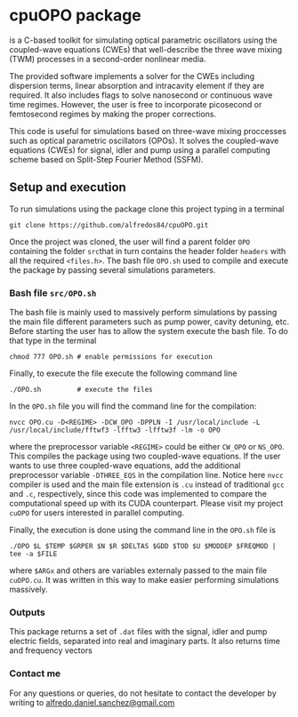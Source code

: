 # cpuOPO package

is a C-based toolkit for simulating optical parametric oscillators using the coupled-wave equations (CWEs) that well-describe the three wave mixing (TWM) processes in a second-order nonlinear media.

The provided software implements a solver for the CWEs including dispersion terms, linear absorption and intracavity element if they are required. It also includes flags to solve nanosecond or continuous wave time regimes. However, the user is free to incorporate picosecond or femtosecond regimes by making the proper corrections.

This code is useful for simulations based on three-wave mixing proccesses such as optical parametric oscillators (OPOs).
It solves the coupled-wave equations (CWEs) for signal, idler and pump using a parallel computing scheme based on Split-Step Fourier Method (SSFM).

## Setup and execution

To run simulations using the package clone this project typing in a terminal
```
git clone https://github.com/alfredos84/cpuOPO.git
```
Once the project was cloned, the user will find a parent folder `OPO` containing the folder `src`that in turn contains the header folder  `headers` with all the required `<files.h>`. The bash file `OPO.sh` used to compile and execute the package by passing several simulations parameters.

### Bash file `src/OPO.sh`

The bash file is mainly used to massively perform simulations by passing the main file different parameters such as pump power, cavity detuning, etc. Before starting the user has to allow the system execute the bash file. To do that type in the terminal
```
chmod 777 OPO.sh # enable permissions for execution
```

Finally, to execute the file execute the following command line
```
./OPO.sh         # execute the files
```

In the `OPO.sh` file you will find the command line for the compilation:
```
nvcc OPO.cu -D<REGIME> -DCW_OPO -DPPLN -I /usr/local/include -L /usr/local/include/fftwf3 -lfftw3 -lfftw3f -lm -o OPO
```
where the preprocessor variable `<REGIME>` could be either `CW_OPO` or `NS_OPO`. This compiles the package using two coupled-wave equations. If the user wants to use three coupled-wave equations, add the additional preprocessor variable `-DTHREE_EQS` in the compilation line. 
Notice here `nvcc` compiler is used and the main file extension is `.cu` instead of traditional `gcc` and `.c`, respectively, since this code was implemented to compare the computational speed up with its CUDA counterpart. Please visit my project `cuOPO` for users interested in parallel computing.

Finally, the execution is done using the command line in the `OPO.sh` file is
```
./OPO $L $TEMP $GRPER $N $R $DELTAS $GDD $TOD $U $MODDEP $FREQMOD | tee -a $FILE
```
where `$ARGx` and others are variables externaly passed to the main file `cuOPO.cu`. It was written in this way to make easier performing simulations massively.

### Outputs

This package returns a set of `.dat` files with the signal, idler and pump electric fields, separated into real and imaginary parts. It also returns time and frequency vectors

### Contact me
For any questions or queries, do not hesitate to contact the developer by writing to alfredo.daniel.sanchez@gmail.com
